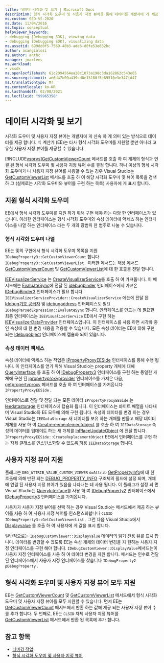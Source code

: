 ```yaml
---
title: 데이터 시각화 및 보기 | Microsoft Docs
description: 형식 시각화 도우미 및 사용자 지정 뷰어를 통해 데이터를 개발자에 게 제공 하는 방법을 알아봅니다. 식 계산기는 타사 형식 시각화 도우미를 지원 합니다.
ms.custom: SEO-VS-2020
ms.date: 11/04/2016
ms.topic: conceptual
helpviewer_keywords:
- debugging [Debugging SDK], viewing data
- debugging [Debugging SDK], visualizing data
ms.assetid: 699dd0f5-7569-40b3-ade6-d0fe53e832bc
author: acangialosi
ms.author: anthc
manager: jmartens
ms.workload:
- vssdk
ms.openlocfilehash: 61c2094564ea20c1073a198c3da162862c543e65
ms.sourcegitcommit: ae6d47b09a439cd0e13180f5e89510e3e347fd47
ms.translationtype: MT
ms.contentlocale: ko-KR
ms.lasthandoff: 02/08/2021
ms.locfileid: "99965358"
---
```

# <a name="visualizing-and-viewing-data"></a>데이터 시각화 및 보기
시각화 도우미 및 사용자 지정 뷰어는 개발자에 게 신속 하 게 의미 있는 방식으로 데이터를 제공 합니다. 식 계산기 (EE)는 타사 형식 시각화 도우미를 지원할 뿐만 아니라 고유한 사용자 지정 뷰어를 제공할 수 있습니다.

 [!INCLUDE[vsprvs](../../code-quality/includes/vsprvs_md.md)][GetCustomViewerCount](../../extensibility/debugger/reference/idebugproperty3-getcustomviewercount.md) 메서드를 호출 하 여 개체의 형식과 연결 된 형식 시각화 도우미 및 사용자 지정 뷰어 수를 결정 합니다. 하나 이상의 형식 시각화 도우미가 나 사용자 지정 뷰어를 사용할 수 있는 경우 Visual Studio는 [GetCustomViewerList](../../extensibility/debugger/reference/idebugproperty3-getcustomviewerlist.md) 메서드를 호출 하 여 해당 시각화 도우미 및 뷰어 목록을 검색 하 고 (실제로는 시각화 도우미와 뷰어를 구현 하는 목록) 사용자에 게 표시 합니다.

## <a name="supporting-type-visualizers"></a>지원 형식 시각화 도우미
 EE에서 형식 시각화 도우미를 지원 하기 위해 구현 해야 하는 다양 한 인터페이스가 있습니다. 이러한 인터페이스는 형식 시각화 도우미와 속성 데이터에 액세스 하는 인터페이스를 나열 하는 인터페이스 라는 두 개의 광범위 한 범주로 나눌 수 있습니다.

### <a name="listing-type-visualizers"></a>형식 시각화 도우미 나열
 EE는 및의 구현에서 형식 시각화 도우미 목록을 지원 `IDebugProperty3::GetCustomViewerCount` 합니다 `IDebugProperty3::GetCustomViewerList` . 이러한 메서드는 해당 메서드 [GetCustomViewerCount](../../extensibility/debugger/reference/ieevisualizerservice-getcustomviewercount.md) 및 [GetCustomViewerList](../../extensibility/debugger/reference/ieevisualizerservice-getcustomviewerlist.md)에 대 한 호출을 전달 합니다.

 [IEEVisualizerService](../../extensibility/debugger/reference/ieevisualizerservice.md) 는 [CreateVisualizerService](../../extensibility/debugger/reference/ieevisualizerserviceprovider-createvisualizerservice.md)를 호출 하 여 가져옵니다. 이 메서드에는 [EvaluateSync](../../extensibility/debugger/reference/idebugparsedexpression-evaluatesync.md)에 전달 된 [idebugbinder](../../extensibility/debugger/reference/idebugbinder.md) 인터페이스에서 가져온 [IDebugBinder3](../../extensibility/debugger/reference/idebugbinder3.md) 인터페이스가 필요 합니다. `IEEVisualizerServiceProvider::CreateVisualizerService` 에는에 전달 된 [Idebug기호 공급자](../../extensibility/debugger/reference/idebugsymbolprovider.md) 및 [idebugaddress](../../extensibility/debugger/reference/idebugaddress.md) 인터페이스도 필요 `IDebugParsedExpression::EvaluateSync` 합니다. 인터페이스를 만드는 데 필요한 최종 인터페이스는 `IEEVisualizerService` EE에서 구현 하는 [IEEVisualizerDataProvider](../../extensibility/debugger/reference/ieevisualizerdataprovider.md) 인터페이스입니다. 이 인터페이스를 사용 하면 시각화 중인 속성에 대 한 변경 내용을 적용할 수 있습니다. 모든 속성 데이터는 EE에 의해 구현 되는 [Idebugobject](../../extensibility/debugger/reference/idebugobject.md) 인터페이스에 캡슐화 되어 있습니다.

### <a name="accessing-property-data"></a>속성 데이터 액세스
 속성 데이터에 액세스 하는 작업은 [IPropertyProxyEESide](../../extensibility/debugger/reference/ipropertyproxyeeside.md) 인터페이스를 통해 수행 됩니다. 이 인터페이스를 얻기 위해 Visual Studio는 property 개체에 대해 [QueryInterface](/cpp/atl/queryinterface) 를 호출 하 여 [IDebugProperty3](../../extensibility/debugger/reference/idebugproperty3.md) 인터페이스를 구현 하는 동일한 개체에 구현 된 [ipropertyproxyprovider](../../extensibility/debugger/reference/ipropertyproxyprovider.md) 인터페이스를 가져온 다음, [getpropertyproxy](../../extensibility/debugger/reference/ipropertyproxyprovider-getpropertyproxy.md) 메서드를 호출 하 여 인터페이스를 가져옵니다 `IPropertyProxyEESide` .

 인터페이스로 전달 및 전달 되는 모든 데이터 `IPropertyProxyEESide` 는 [Ieedatastorage](../../extensibility/debugger/reference/ieedatastorage.md) 인터페이스에 캡슐화 됩니다. 이 인터페이스는 바이트 배열을 나타내며 Visual Studio와 EE 모두에 의해 구현 됩니다. 속성의 데이터를 변경 하는 경우 Visual Studio는 `IEEDataStorage` 새 데이터를 보유 하는 개체를 만들고 해당 데이터 개체를 사용 하 여 [Creatrereementementobject](../../extensibility/debugger/reference/ipropertyproxyeeside-createreplacementobject.md) 를 호출 하 여 `IEEDataStorage` 속성의 데이터를 업데이트 하는 새 개체를 [InPlaceUpdateObject](../../extensibility/debugger/reference/ipropertyproxyeeside-inplaceupdateobject.md) 에 전달 합니다. `IPropertyProxyEESide::CreateReplacementObject` EE에서 인터페이스를 구현 하는 자체 클래스를 인스턴스화할 수 있도록 허용 `IEEDataStorage` 합니다.

## <a name="supporting-custom-viewers"></a>사용자 지정 뷰어 지원
 플래그는 `DBG_ATTRIB_VALUE_CUSTOM_VIEWER` `dwAttrib` [GetPropertyInfo](../../extensibility/debugger/reference/idebugproperty2-getpropertyinfo.md)에 대 한 호출에 의해 반환 되는 [DEBUG_PROPERTY_INFO](../../extensibility/debugger/reference/debug-property-info.md) 구조체의 필드에 설정 되며, 개체에 연결 된 사용자 지정 뷰어가 있음을 나타내는 데 사용 됩니다. 이 플래그가 설정 되 면 Visual Studio는 [QueryInterface](/cpp/atl/queryinterface)를 사용 하 여 [IDebugProperty2](../../extensibility/debugger/reference/idebugproperty2.md) 인터페이스에서 [IDebugProperty3](../../extensibility/debugger/reference/idebugproperty3.md) 인터페이스를 가져옵니다.

 사용자가 사용자 지정 뷰어를 선택 하는 경우 Visual Studio는 메서드에서 제공 하는 뷰어를 사용 하 여 사용자 지정 뷰어를 인스턴스화합니다 `CLSID` `IDebugProperty3::GetCustomViewerList` . 그런 다음 Visual Studio에서 [Displayvalue](../../extensibility/debugger/reference/idebugcustomviewer-displayvalue.md) 를 호출 하 여 사용자에 게 값을 표시 합니다.

 일반적으로는 `IDebugCustomViewer::DisplayValue` 데이터의 읽기 전용 뷰를 표시 합니다. 데이터를 변경할 수 있도록 EE는 속성 개체의 데이터 변경을 지 원하는 사용자 지정 인터페이스를 구현 해야 합니다. `IDebugCustomViewer::DisplayValue`메서드는이 사용자 지정 인터페이스를 사용 하 여 데이터 변경을 지원 합니다. 메서드는 인수로 전달 된 인터페이스에서 사용자 지정 인터페이스를 찾습니다 `IDebugProperty2` `pDebugProperty` .

## <a name="supporting-both-type-visualizers-and-custom-viewers"></a>형식 시각화 도우미 및 사용자 지정 뷰어 모두 지원
 EE는 [GetCustomViewerCount](../../extensibility/debugger/reference/idebugproperty3-getcustomviewercount.md) 및 [GetCustomViewerList](../../extensibility/debugger/reference/idebugproperty3-getcustomviewerlist.md) 메서드에서 형식 시각화 도우미 및 사용자 지정 뷰어를 모두 지원할 수 있습니다. 먼저 EE는 [GetCustomViewerCount](../../extensibility/debugger/reference/ieevisualizerservice-getcustomviewercount.md) 메서드에서 반환 하는 값에 제공 되는 사용자 지정 뷰어 수를 추가 합니다. 두 번째로, EE는 `CLSID` 자체 사용자 지정 뷰어를 [GetCustomViewerList](../../extensibility/debugger/reference/ieevisualizerservice-getcustomviewerlist.md) 메서드에서 반환 된 목록에 추가 합니다.

## <a name="see-also"></a>참고 항목
- [디버깅 작업](../../extensibility/debugger/debugging-tasks.md)
- [형식 시각화 도우미 및 사용자 지정 뷰어](../../extensibility/debugger/type-visualizer-and-custom-viewer.md)
